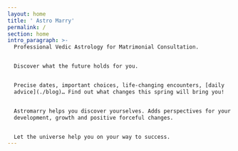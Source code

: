 ```yaml
---
layout: home
title: ' Astro Marry'
permalink: /
section: home
intro_paragraph: >-
  Professional Vedic Astrology for Matrimonial Consultation. 


  Discover what the future holds for you.


  Precise dates, important choices, life-changing encounters, [daily
  advice](./blog)… Find out what changes this spring will bring you! 


  Astromarry helps you discover yourselves. Adds perspectives for your personal
  development, growth and positive forceful changes. 


  Let the universe help you on your way to success.
---
```


